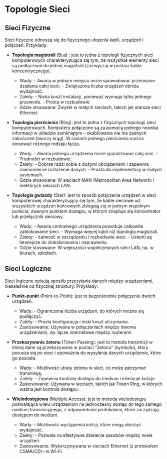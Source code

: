 # Topologie Sieci

## Sieci Fizyczne
Sieci fizyczne odnoszą się do fizycznego ułożenia kabli, urządzeń i połączeń. Przykłady:
- **Topologia magistrali** (Bus) : jest to jedna z topologii fizycznych sieci komputerowych charakteryzująca się tym, że wszystkie elementy sieci są podłączone do jednej magistrali (zazwyczaj w postaci kabla koncentrycznego).
  - Wady: 
		- Awaria w jednym miejscu może spowodować przerwanie działania całej sieci.
		- Zwiększona liczba urządzeń obniża wydajność.
  - Zalety:
		- Niska koszt instalacji, ponieważ wymaga tylko jednego przewodu.
		- Prosta w rozbudowie.
  - Gdzie stosowane: Zwykle w małych sieciach, takich jak starsze sieci Ethernet.
  
- **Topologia pierścienia** (Ring): jest to jedna z fizycznych topologii sieci komputerowych. Komputery połączone są za pomocą jednego nośnika informacji w układzie zamkniętym – okablowanie nie ma żadnych zakończeń (tworzy krąg). W ramach jednego pierścienia można stosować różnego rodzaju łącza.
  - Wady: 
		- Awaria jednego urządzenia może sparaliżować całą sieć.
		- Trudności w rozbudowie.
  - Zalety: 
		- Dobrze radzi sobie z dużymi obciążeniami i zapewnia równomierne rozłożenie danych.
		- Prosta do implementacji w małych systemach.
  - Gdzie stosowane: W sieciach MAN (Metropolitan Area Network) i niektórych sieciach LAN.
  
- **Topologia gwiazdy** (Star): jest to sposób połączenia urządzeń w sieci komputerowej charakteryzujący się tym, że kable sieciowe od wszystkich urządzeń końcowych zbiegają się w jednym wspólnym punkcie, zwanym punktem dostępu, w którym znajduje się koncentrator lub przełącznik sieciowy.
  - Wady:
		- Awaria centralnego urządzenia powoduje całkowite zablokowanie sieci.
		- Wymaga więcej kabli niż topologia magistrali.
  - Zalety: 
		- Łatwość w zarządzaniu i rozbudowie sieci.
		- Usterki są łatwiejsze do zlokalizowania i naprawienia.
  - Gdzie stosowane: W większości współczesnych sieci LAN, np. w biurach, szkołach.


## Sieci Logiczne
Sieci logiczne opisują sposób przesyłania danych między urządzeniami, niezależnie od fizycznej struktury. Przykłady:
- **Punkt-punkt** (Point-to-Point): jest to bezpośrednie połączenie dwóch urządzeń.
  - Wady: 
		- Ograniczona liczba urządzeń, do których można się podłączyć.
  - Zalety: 
		- Prosta konfiguracja i niski koszt utrzymania.
  - Zastosowanie: Używana w połączeniach między dwoma urządzeniami, np. łącze internetowe między routerami.
  
- **Przekazywanie żetonu** (Token Passing): jest to metoda transmisji w której dane są przekazywane w postaci "żetonu" (symbolu), który porusza się po sieci i upoważnia do wysyłania danych urządzenie, które go posiada.
  - Wady: 
		- Możliwość utraty żetonu w sieci, co może zatrzymać transmisję.
  - Zalety: 
		- Zapewnia kontrolę dostępu do medium i eliminuje kolizje.
  - Zastosowanie: Używana w sieciach, takich jak Token Ring, w których ważna jest kontrola dostępu.
  
- **Wielodostępowa** (Multiple Access): jest to metoda wielodostępu pozwalająca wielu urządzeniom na jednoczesny dostęp do tego samego medium transmisyjnego, z odpowiednimi protokołami, które zarządzają dostępem do medium.
  - Wady: 
		- Możliwość wystąpienia kolizji, które mogą obniżyć wydajność.
  - Zalety: 
		- Pozwala na efektywne dzielenie zasobów między wiele urządzeń.
  - Zastosowanie: Wykorzystywana w sieciach Ethernet (z protokołem CSMA/CD) i w Wi-Fi.